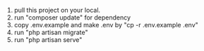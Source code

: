 1. pull this project on your local.
2. run "composer update" for dependency
3. copy .env.example and make .env by "cp -r .env.example .env"
4. run "php artisan migrate"
5. run "php artisan serve"